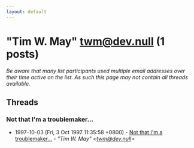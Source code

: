 ```yaml
---
layout: default
---
```


# "Tim W. May" <twm@dev.null> (1 posts)

_Be aware that many list participants used multiple email addresses over their time active on the list. As such this page may not contain all threads available._

## Threads

### Not that I'm a troublemaker...
+ 1997-10-03 (Fri, 3 Oct 1997 11:35:58 +0800) - [Not that I'm a troublemaker...](/archive/1997/10/68621f2bce7006302363da83aa57cf7bb9d575bb1a5f380e28454ee0f2fe199f) - _"Tim W. May" \<twm@dev.null\>_

